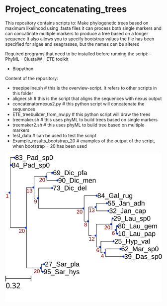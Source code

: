 # Project_concatenating_trees

This repository contains scripts to:
Make phylogenetic trees based on maximum likelihood using .fasta files
it can process both single markers and can concatinate multiple markers to produce a tree based on a longer sequence
It also allows you to specify bootstrap values
the file has been specified for algae and seagrasses, but the names can be altered

Required programs that need to be installed before running the script:
 	- PhyML
 	- ClustalW
 	- ETE toolkit
  - Biopython

Content of the repository:
  - treepipeline.sh # this is the overview-script. It refers to other scripts in this folder
  - aligner.sh # this is the script that aligns the sequences with nexus output
  - concatenatornexus2.py # this python script will concatenate the sequences
  - ETE_treebuilder_from_nw.py # this python script will draw the trees
  - treemaker.sh # this uses phyML to build trees based on single markers
  - treemaker2.sh # this uses phyML to build tree based on multiple markers
  - test_data # can be used to test the script
  - Example_results_bootstrap_20 # examples of the output of the script, when bootstrap = 20 has been used

![tree_example](all_COI.svg)
